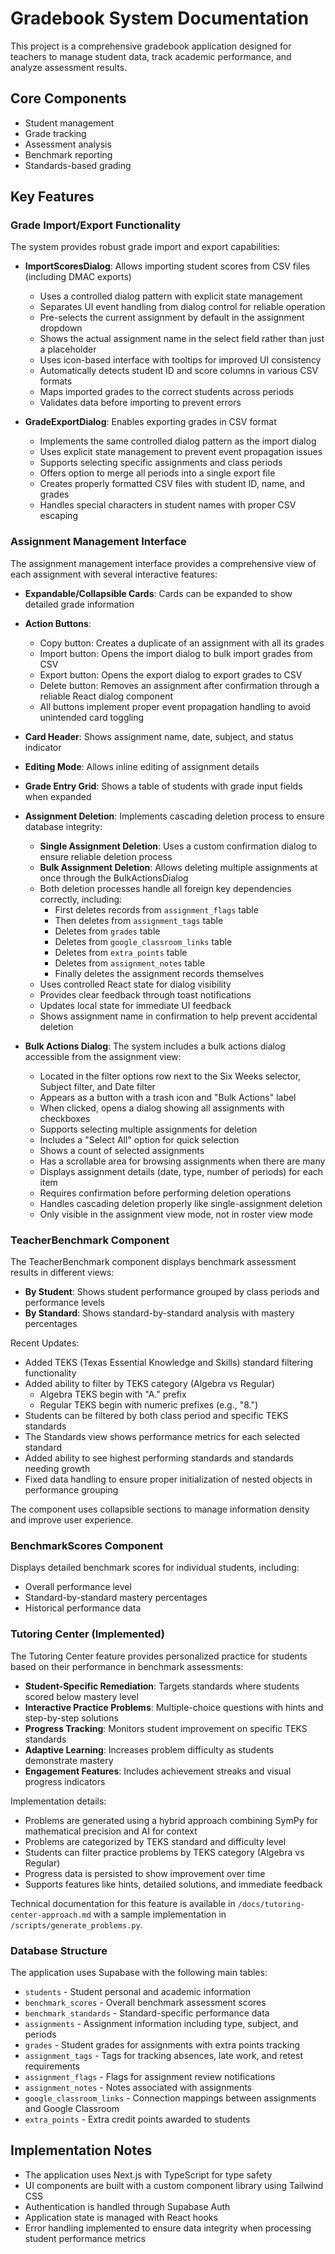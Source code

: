 # Gradebook System Documentation

This project is a comprehensive gradebook application designed for teachers to manage student data, track academic performance, and analyze assessment results.

## Core Components

- Student management
- Grade tracking
- Assessment analysis
- Benchmark reporting
- Standards-based grading

## Key Features

### Grade Import/Export Functionality

The system provides robust grade import and export capabilities:

- **ImportScoresDialog**: Allows importing student scores from CSV files (including DMAC exports)
  - Uses a controlled dialog pattern with explicit state management
  - Separates UI event handling from dialog control for reliable operation
  - Pre-selects the current assignment by default in the assignment dropdown
  - Shows the actual assignment name in the select field rather than just a placeholder
  - Uses icon-based interface with tooltips for improved UI consistency
  - Automatically detects student ID and score columns in various CSV formats
  - Maps imported grades to the correct students across periods
  - Validates data before importing to prevent errors
  
- **GradeExportDialog**: Enables exporting grades in CSV format
  - Implements the same controlled dialog pattern as the import dialog
  - Uses explicit state management to prevent event propagation issues
  - Supports selecting specific assignments and class periods
  - Offers option to merge all periods into a single export file
  - Creates properly formatted CSV files with student ID, name, and grades
  - Handles special characters in student names with proper CSV escaping

### Assignment Management Interface

The assignment management interface provides a comprehensive view of each assignment with several interactive features:

- **Expandable/Collapsible Cards**: Cards can be expanded to show detailed grade information
- **Action Buttons**: 
  - Copy button: Creates a duplicate of an assignment with all its grades
  - Import button: Opens the import dialog to bulk import grades from CSV
  - Export button: Opens the export dialog to export grades to CSV
  - Delete button: Removes an assignment after confirmation through a reliable React dialog component
  - All buttons implement proper event propagation handling to avoid unintended card toggling

- **Card Header**: Shows assignment name, date, subject, and status indicator
- **Editing Mode**: Allows inline editing of assignment details
- **Grade Entry Grid**: Shows a table of students with grade input fields when expanded
- **Assignment Deletion**: Implements cascading deletion process to ensure database integrity:
  - **Single Assignment Deletion**: Uses a custom confirmation dialog to ensure reliable deletion process
  - **Bulk Assignment Deletion**: Allows deleting multiple assignments at once through the BulkActionsDialog
  - Both deletion processes handle all foreign key dependencies correctly, including:
    - First deletes records from `assignment_flags` table
    - Then deletes from `assignment_tags` table
    - Deletes from `grades` table
    - Deletes from `google_classroom_links` table
    - Deletes from `extra_points` table
    - Deletes from `assignment_notes` table
    - Finally deletes the assignment records themselves
  - Uses controlled React state for dialog visibility
  - Provides clear feedback through toast notifications
  - Updates local state for immediate UI feedback
  - Shows assignment name in confirmation to help prevent accidental deletion

- **Bulk Actions Dialog**: The system includes a bulk actions dialog accessible from the assignment view:
  - Located in the filter options row next to the Six Weeks selector, Subject filter, and Date filter
  - Appears as a button with a trash icon and "Bulk Actions" label
  - When clicked, opens a dialog showing all assignments with checkboxes
  - Supports selecting multiple assignments for deletion
  - Includes a "Select All" option for quick selection
  - Shows a count of selected assignments
  - Has a scrollable area for browsing assignments when there are many
  - Displays assignment details (date, type, number of periods) for each item
  - Requires confirmation before performing deletion operations
  - Handles cascading deletion properly like single-assignment deletion
  - Only visible in the assignment view mode, not in roster view mode

### TeacherBenchmark Component

The TeacherBenchmark component displays benchmark assessment results in different views:

- **By Student**: Shows student performance grouped by class periods and performance levels
- **By Standard**: Shows standard-by-standard analysis with mastery percentages

Recent Updates:
- Added TEKS (Texas Essential Knowledge and Skills) standard filtering functionality
- Added ability to filter by TEKS category (Algebra vs Regular)
  - Algebra TEKS begin with "A." prefix
  - Regular TEKS begin with numeric prefixes (e.g., "8.")
- Students can be filtered by both class period and specific TEKS standards
- The Standards view shows performance metrics for each selected standard
- Added ability to see highest performing standards and standards needing growth
- Fixed data handling to ensure proper initialization of nested objects in performance grouping

The component uses collapsible sections to manage information density and improve user experience.

### BenchmarkScores Component

Displays detailed benchmark scores for individual students, including:
- Overall performance level
- Standard-by-standard mastery percentages
- Historical performance data

### Tutoring Center (Implemented)

The Tutoring Center feature provides personalized practice for students based on their performance in benchmark assessments:

- **Student-Specific Remediation**: Targets standards where students scored below mastery level
- **Interactive Practice Problems**: Multiple-choice questions with hints and step-by-step solutions
- **Progress Tracking**: Monitors student improvement on specific TEKS standards
- **Adaptive Learning**: Increases problem difficulty as students demonstrate mastery
- **Engagement Features**: Includes achievement streaks and visual progress indicators

Implementation details:
- Problems are generated using a hybrid approach combining SymPy for mathematical precision and AI for context
- Problems are categorized by TEKS standard and difficulty level
- Students can filter practice problems by TEKS category (Algebra vs Regular)
- Progress data is persisted to show improvement over time
- Supports features like hints, detailed solutions, and immediate feedback

Technical documentation for this feature is available in `/docs/tutoring-center-approach.md` with a sample implementation in `/scripts/generate_problems.py`.

### Database Structure

The application uses Supabase with the following main tables:
- `students` - Student personal and academic information
- `benchmark_scores` - Overall benchmark assessment scores
- `benchmark_standards` - Standard-specific performance data
- `assignments` - Assignment information including type, subject, and periods
- `grades` - Student grades for assignments with extra points tracking
- `assignment_tags` - Tags for tracking absences, late work, and retest requirements
- `assignment_flags` - Flags for assignment review notifications
- `assignment_notes` - Notes associated with assignments
- `google_classroom_links` - Connection mappings between assignments and Google Classroom
- `extra_points` - Extra credit points awarded to students

## Implementation Notes

- The application uses Next.js with TypeScript for type safety
- UI components are built with a custom component library using Tailwind CSS
- Authentication is handled through Supabase Auth
- Application state is managed with React hooks
- Error handling implemented to ensure data integrity when processing student performance metrics
